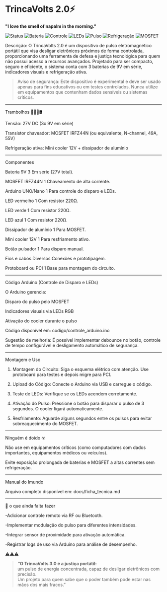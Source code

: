 # TrincaVolts 2.0⚡️


**"I love the smell of napalm in the morning."**


![Status](https://img.shields.io/badge/Status-Experimental-yellow?style=for-the-badge&logo=zapier)
![Bateria](https://img.shields.io/badge/Bateria-27V-red?style=for-the-badge&logo=batman)
![Controle](https://img.shields.io/badge/Controle-Arduino-blue?style=for-the-badge&logo=arduino)
![LEDs](https://img.shields.io/badge/LEDs-RGB-green?style=for-the-badge&logo=visual-studio-code)
![Pulso](https://img.shields.io/badge/Pulso-3s-orange?style=for-the-badge&logo=power)
![Refrigeração](https://img.shields.io/badge/Cooler-Ativo-lightblue?style=for-the-badge&logo=cooling)
![MOSFET](https://img.shields.io/badge/MOSFET-IRFZ44N-darkblue?style=for-the-badge&logo=electronics)

Descrição:
O TrincaVolts 2.0 é um dispositivo de pulso eletromagnético portátil que visa desligar eletrônicos próximos de forma controlada, proporcionando uma ferramenta de defesa e justiça tecnológica para quem não possui acesso a recursos avançados. Projetado para ser compacto, seguro e eficiente, o sistema conta com 3 baterias de 9V em série, indicadores visuais e refrigeração ativa.

> Aviso de segurança: Este dispositivo é experimental e deve ser usado apenas para fins educativos ou em testes controlados. Nunca utilize em equipamentos que contenham dados sensíveis ou sistemas críticos.




---

Trambolhos 👨🏻‍🏭🛢

Tensão: 27V DC (3x 9V em série)

Transistor chaveador: MOSFET IRFZ44N (ou equivalente, N-channel, 49A, 55V)

Refrigeração ativa: Mini cooler 12V + dissipador de alumínio

---

Componentes

Bateria 9V	3	Em série (27V total).

MOSFET IRFZ44N	1	Chaveamento de alta corrente.

Arduino UNO/Nano	1	Para controle do disparo e LEDs.

LED vermelho	1	Com resistor 220Ω.

LED verde	1	Com resistor 220Ω.

LED azul	1	Com resistor 220Ω.

Dissipador de alumínio	1	Para MOSFET.

Mini cooler 12V	1	Para resfriamento ativo.

Botão pulsador	1	Para disparo manual.

Fios e cabos	Diversos	Conexões e prototipagem.

Protoboard ou PCI	1	Base para montagem do circuito.


---

Código Arduino (Controle de Disparo e LEDs)

O Arduino gerencia:

Disparo do pulso pelo MOSFET

Indicadores visuais via LEDs RGB

Ativação do cooler durante o pulso


Código disponível em: codigo/controle_arduino.ino

Sugestão de melhoria: É possível implementar debounce no botão, controle de tempo configurável e desligamento automático de segurança.


---

Montagem e Uso

1. Montagem do Circuito: Siga o esquema elétrico com atenção. Use protoboard para testes e depois migre para PCI.


2. Upload do Código: Conecte o Arduino via USB e carregue o código.


3. Teste de LEDs: Verifique se os LEDs acendem corretamente.


4. Ativação do Pulso: Pressione o botão para disparar o pulso de 3 segundos. O cooler ligará automaticamente.


5. Resfriamento: Aguarde alguns segundos entre os pulsos para evitar sobreaquecimento do MOSFET.




---

Ninguém é doido ☣

Não use em equipamentos críticos (como computadores com dados importantes, equipamentos médicos ou veículos).

Evite exposição prolongada de baterias e MOSFET a altas correntes sem refrigeração.

---

Manual do Imundo

Arquivo completo disponível em: docs/ficha_tecnica.md

---

🥵 o que ainda falta fazer 

-Adicionar controle remoto via RF ou Bluetooth.

-Implementar modulação do pulso para diferentes intensidades.

-Integrar sensor de proximidade para ativação automática.

-Registrar logs de uso via Arduino para análise de desempenho.

⚠️⚠️⚠️

> **“O TrincaVolts 3.0 é a justiça portátil:**  
> um pulso de energia concentrada, capaz de desligar eletrônicos com precisão.  
> Um projeto para quem sabe que o poder também pode estar nas mãos dos mais fracos.”
